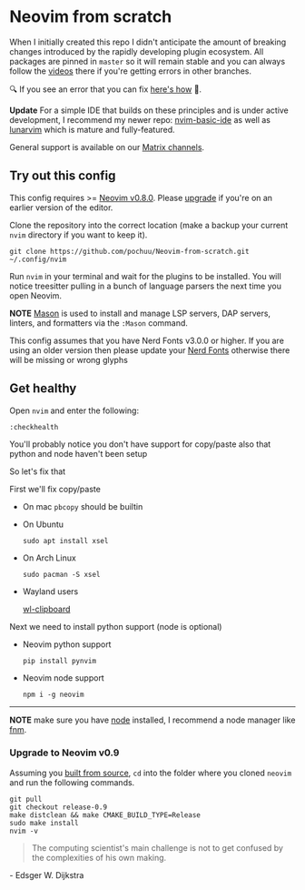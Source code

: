 # Neovim from scratch

When I initially created this repo I didn't anticipate the amount of breaking changes introduced by the rapidly developing plugin ecosystem.  All packages are pinned in `master` so it will remain stable and you can always follow the [videos](https://www.youtube.com/watch?v=ctH-a-1eUME&list=PLhoH5vyxr6Qq41NFL4GvhFp-WLd5xzIzZ)
there if you're getting errors in other branches.   

🔍 If you see an error that you can fix [here's how](CONTRIBUTING.md) 🎉.

**Update** For a simple IDE that builds on these principles and is under active development, I recommend my newer repo: [nvim-basic-ide](https://github.com/LunarVim/nvim-basic-ide) as well as [lunarvim](https://www.lunarvim.org/) which is mature and fully-featured.

General support is available on our [Matrix channels](https://matrix.to/#/#neovim-atmachine:matrix.org).

## Try out this config

This config requires >= [Neovim v0.8.0](https://github.com/neovim/neovim/releases). Please [upgrade](#upgrade-to-neovim-v080) if you're on an earlier version of the editor.

Clone the repository into the correct location (make a backup your current `nvim` directory if you want to keep it).

```
git clone https://github.com/pochuu/Neovim-from-scratch.git ~/.config/nvim
```

Run `nvim` in your terminal and wait for the plugins to be installed. You will notice treesitter pulling in a bunch of language parsers the next time you open Neovim.

**NOTE** [Mason](https://github.com/williamboman/mason.nvim) is used to install and manage LSP servers, DAP servers, linters, and formatters via the `:Mason` command.

This config assumes that you have Nerd Fonts v3.0.0 or higher. If you are using an older version then please update your [Nerd Fonts](https://github.com/ryanoasis/nerd-fonts) otherwise there will be missing or wrong glyphs

## Get healthy

Open `nvim` and enter the following:

```
:checkhealth
```

You'll probably notice you don't have support for copy/paste also that python and node haven't been setup

So let's fix that

First we'll fix copy/paste

- On mac `pbcopy` should be builtin

- On Ubuntu

  ```
  sudo apt install xsel
  ```

- On Arch Linux

  ```
  sudo pacman -S xsel
  ```
  
- Wayland users

  [wl-clipboard](https://github.com/bugaevc/wl-clipboard)


Next we need to install python support (node is optional)

- Neovim python support

  ```
  pip install pynvim
  ```

- Neovim node support

  ```
  npm i -g neovim
  ```
---

**NOTE** make sure you have [node](https://nodejs.org/en/) installed, I recommend a node manager like [fnm](https://github.com/Schniz/fnm).

### Upgrade to Neovim v0.9

Assuming you [built from source](https://github.com/neovim/neovim/wiki/Building-Neovim#quick-start), `cd` into the folder where you cloned `neovim` and run the following commands. 
```
git pull
git checkout release-0.9
make distclean && make CMAKE_BUILD_TYPE=Release
sudo make install
nvim -v
```

> The computing scientist's main challenge is not to get confused by the complexities of his own making. 

\- Edsger W. Dijkstra
